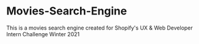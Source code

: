# Movies-Search-Engine
This is a movies search engine created for Shopify's UX &amp; Web Developer Intern Challenge Winter 2021
